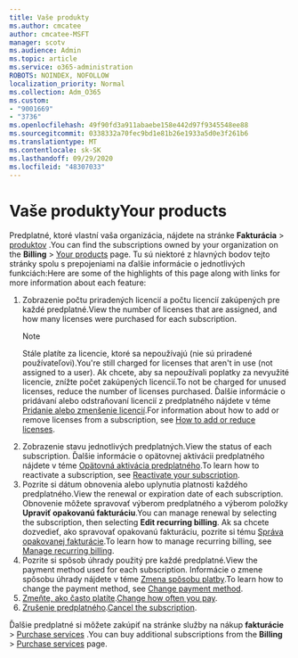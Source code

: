 ```yaml
---
title: Vaše produkty
ms.author: cmcatee
author: cmcatee-MSFT
manager: scotv
ms.audience: Admin
ms.topic: article
ms.service: o365-administration
ROBOTS: NOINDEX, NOFOLLOW
localization_priority: Normal
ms.collection: Adm_O365
ms.custom:
- "9001669"
- "3736"
ms.openlocfilehash: 49f90fd3a911abaebe158e442d97f9345548ee88
ms.sourcegitcommit: 0338332a70fec9bd1e81b26e1933a5d0e3f261b6
ms.translationtype: MT
ms.contentlocale: sk-SK
ms.lasthandoff: 09/29/2020
ms.locfileid: "48307033"
---
```

# <a name="your-products"></a><span data-ttu-id="d9ecf-102">Vaše produkty</span><span class="sxs-lookup"><span data-stu-id="d9ecf-102">Your products</span></span>

<span data-ttu-id="d9ecf-103">Predplatné, ktoré vlastní vaša organizácia, nájdete na stránke **Fakturácia**  >  [produktov](https://go.microsoft.com/fwlink/p/?linkid=842054) .</span><span class="sxs-lookup"><span data-stu-id="d9ecf-103">You can find the subscriptions owned by your organization on the **Billing** > [Your products](https://go.microsoft.com/fwlink/p/?linkid=842054) page.</span></span> <span data-ttu-id="d9ecf-104">Tu sú niektoré z hlavných bodov tejto stránky spolu s prepojeniami na ďalšie informácie o jednotlivých funkciách:</span><span class="sxs-lookup"><span data-stu-id="d9ecf-104">Here are some of the highlights of this page along with links for more information about each feature:</span></span>

1. <span data-ttu-id="d9ecf-105">Zobrazenie počtu priradených licencií a počtu licencií zakúpených pre každé predplatné.</span><span class="sxs-lookup"><span data-stu-id="d9ecf-105">View the number of licenses that are assigned, and how many licenses were purchased for each subscription.</span></span>
    > [!NOTE]
    > <span data-ttu-id="d9ecf-106">Stále platíte za licencie, ktoré sa nepoužívajú (nie sú priradené používateľovi).</span><span class="sxs-lookup"><span data-stu-id="d9ecf-106">You're still charged for licenses that aren't in use (not assigned to a user).</span></span> <span data-ttu-id="d9ecf-107">Ak chcete, aby sa nepoužívali poplatky za nevyužité licencie, znížte počet zakúpených licencií.</span><span class="sxs-lookup"><span data-stu-id="d9ecf-107">To not be charged for unused licenses, reduce the number of licenses purchased.</span></span> <span data-ttu-id="d9ecf-108">Ďalšie informácie o pridávaní alebo odstraňovaní licencií z predplatného nájdete v téme [Pridanie alebo zmenšenie licencií](https://docs.microsoft.com/alchemyinsights/how-to-add-or-reduce-licenses).</span><span class="sxs-lookup"><span data-stu-id="d9ecf-108">For information about how to add or remove licenses from a subscription, see [How to add or reduce licenses](https://docs.microsoft.com/alchemyinsights/how-to-add-or-reduce-licenses).</span></span>
2. <span data-ttu-id="d9ecf-109">Zobrazenie stavu jednotlivých predplatných.</span><span class="sxs-lookup"><span data-stu-id="d9ecf-109">View the status of each subscription.</span></span> <span data-ttu-id="d9ecf-110">Ďalšie informácie o opätovnej aktivácii predplatného nájdete v téme [Opätovná aktivácia predplatného](reactivate-your-subscription.md).</span><span class="sxs-lookup"><span data-stu-id="d9ecf-110">To learn how to reactivate a subscription, see [Reactivate your subscription](reactivate-your-subscription.md).</span></span>
3. <span data-ttu-id="d9ecf-111">Pozrite si dátum obnovenia alebo uplynutia platnosti každého predplatného.</span><span class="sxs-lookup"><span data-stu-id="d9ecf-111">View the renewal or expiration date of each subscription.</span></span> <span data-ttu-id="d9ecf-112">Obnovenie môžete spravovať výberom predplatného a výberom položky **Upraviť opakovanú fakturáciu**.</span><span class="sxs-lookup"><span data-stu-id="d9ecf-112">You can manage renewal by selecting the subscription, then selecting **Edit recurring billing**.</span></span> <span data-ttu-id="d9ecf-113">Ak sa chcete dozvedieť, ako spravovať opakovanú fakturáciu, pozrite si tému [Správa opakovanej fakturácie](manage-auto-renewal.md).</span><span class="sxs-lookup"><span data-stu-id="d9ecf-113">To learn how to manage recurring billing, see [Manage recurring billing](manage-auto-renewal.md).</span></span>
4. <span data-ttu-id="d9ecf-114">Pozrite si spôsob úhrady použitý pre každé predplatné.</span><span class="sxs-lookup"><span data-stu-id="d9ecf-114">View the payment method used for each subscription.</span></span> <span data-ttu-id="d9ecf-115">Informácie o zmene spôsobu úhrady nájdete v téme [Zmena spôsobu platby](change-payment-method.md).</span><span class="sxs-lookup"><span data-stu-id="d9ecf-115">To learn how to change the payment method, see [Change payment method](change-payment-method.md).</span></span>
5. <span data-ttu-id="d9ecf-116">[Zmeňte, ako často platíte](change-how-often-you-pay.md).</span><span class="sxs-lookup"><span data-stu-id="d9ecf-116">[Change how often you pay](change-how-often-you-pay.md).</span></span>
6. <span data-ttu-id="d9ecf-117">[Zrušenie predplatného](https://go.microsoft.com/fwlink/?linkid=2119113).</span><span class="sxs-lookup"><span data-stu-id="d9ecf-117">[Cancel the subscription](https://go.microsoft.com/fwlink/?linkid=2119113).</span></span>

<span data-ttu-id="d9ecf-118">Ďalšie predplatné si môžete zakúpiť na stránke služby na nákup **fakturácie**  >  [Purchase services](https://go.microsoft.com/fwlink/p/?linkid=868433) .</span><span class="sxs-lookup"><span data-stu-id="d9ecf-118">You can buy additional subscriptions from the **Billing** > [Purchase services](https://go.microsoft.com/fwlink/p/?linkid=868433) page.</span></span>